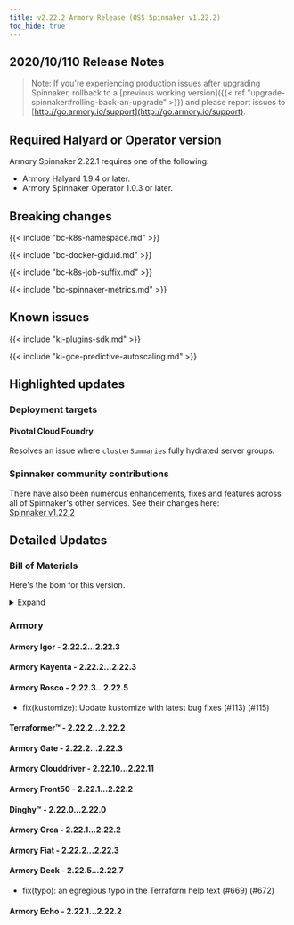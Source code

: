 ```yaml
---
title: v2.22.2 Armory Release (OSS Spinnaker v1.22.2)
toc_hide: true
---
```


## 2020/10/110 Release Notes

> Note: If you're experiencing production issues after upgrading Spinnaker, rollback to a [previous working version]({{< ref "upgrade-spinnaker#rolling-back-an-upgrade" >}}) and please report issues to [http://go.armory.io/support](http://go.armory.io/support).

## Required Halyard or Operator version

Armory Spinnaker 2.22.1 requires one of the following:

* Armory Halyard 1.9.4 or later.
* Armory Spinnaker Operator 1.0.3 or later.

## Breaking changes
<!-- Copy/paste from the previous version if there are recent ones. We can drop breaking changes after 3 minor versions. -->

{{< include "bc-k8s-namespace.md" >}}

{{< include "bc-docker-giduid.md" >}}

{{< include "bc-k8s-job-suffix.md" >}}

{{< include "bc-spinnaker-metrics.md" >}}

## Known issues

{{< include "ki-plugins-sdk.md" >}}

{{< include "ki-gce-predictive-autoscaling.md" >}}

## Highlighted updates

### Deployment targets

#### Pivotal Cloud Foundry

Resolves an issue where `clusterSummaries` fully hydrated server groups.

###  Spinnaker community contributions

<!-- Copy/paste highlights from the corresponding OSS version. -->

There have also been numerous enhancements, fixes and features across all of Spinnaker's other services. See their changes here:  
[Spinnaker v1.22.2](https://www.spinnaker.io/community/releases/versions/1-22-2-changelog)

## Detailed Updates

### Bill of Materials
Here's the bom for this version.
<details><summary>Expand</summary>
<pre class="highlight">
<code>version: 2.22.2
timestamp: "2020-10-21 11:45:26"
services:
    clouddriver:
        commit: dcfd57fc
        version: 2.22.11
    deck:
        commit: 3c7cd857
        version: 2.22.7
    dinghy:
        commit: ad5418ab
        version: 2.22.0
    echo:
        commit: d200e4b8
        version: 2.22.2
    fiat:
        commit: 6419cd67
        version: 2.22.3
    front50:
        commit: 703ae67d
        version: 2.22.2
    gate:
        commit: 971be7fc
        version: 2.22.3
    igor:
        commit: ebceb417
        version: 2.22.3
    kayenta:
        commit: 4ffa74d8
        version: 2.22.3
    monitoring-daemon:
        version: 2.22.0
    monitoring-third-party:
        version: 2.22.0
    orca:
        commit: d0d067ac
        version: 2.22.2
    rosco:
        commit: 72ee6ba5
        version: 2.22.5
    terraformer:
        commit: e2d395ce
        version: 2.22.2
dependencies:
    redis:
        version: 2:2.8.4-2
artifactSources:
    dockerRegistry: docker.io/armory
</code>
</pre>
</details>

### Armory


#### Armory Igor - 2.22.2...2.22.3


#### Armory Kayenta - 2.22.2...2.22.3


#### Armory Rosco - 2.22.3...2.22.5

  - fix(kustomize): Update kustomize with latest bug fixes (#113) (#115)

#### Terraformer™ - 2.22.2...2.22.2


#### Armory Gate - 2.22.2...2.22.3


#### Armory Clouddriver - 2.22.10...2.22.11


#### Armory Front50 - 2.22.1...2.22.2


#### Dinghy™ - 2.22.0...2.22.0


#### Armory Orca - 2.22.1...2.22.2


#### Armory Fiat - 2.22.2...2.22.3


#### Armory Deck - 2.22.5...2.22.7

  - fix(typo): an egregious typo in the Terraform help text (#669) (#672)

#### Armory Echo - 2.22.1...2.22.2

